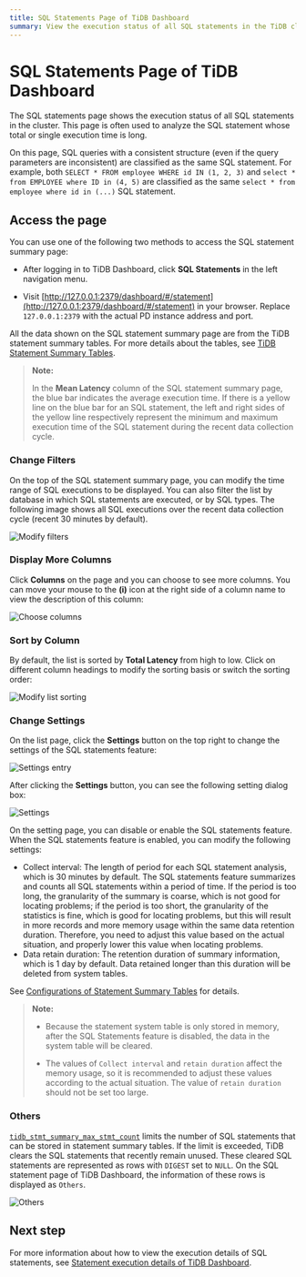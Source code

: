 ```yaml
---
title: SQL Statements Page of TiDB Dashboard
summary: View the execution status of all SQL statements in the TiDB cluster.
---
```


# SQL Statements Page of TiDB Dashboard

The SQL statements page shows the execution status of all SQL statements in the cluster. This page is often used to analyze the SQL statement whose total or single execution time is long.

On this page, SQL queries with a consistent structure (even if the query parameters are inconsistent) are classified as the same SQL statement. For example, both `SELECT * FROM employee WHERE id IN (1, 2, 3)` and `select * from EMPLOYEE where ID in (4, 5)` are classified as the same `select * from employee where id in (...)` SQL statement.

## Access the page

You can use one of the following two methods to access the SQL statement summary page:

* After logging in to TiDB Dashboard, click **SQL Statements** in the left navigation menu.

* Visit [http://127.0.0.1:2379/dashboard/#/statement](http://127.0.0.1:2379/dashboard/#/statement) in your browser. Replace `127.0.0.1:2379` with the actual PD instance address and port.

All the data shown on the SQL statement summary page are from the TiDB statement summary tables. For more details about the tables, see [TiDB Statement Summary Tables](/statement-summary-tables.md).

> **Note:**
>
> In the **Mean Latency** column of the SQL statement summary page, the blue bar indicates the average execution time. If there is a yellow line on the blue bar for an SQL statement, the left and right sides of the yellow line respectively represent the minimum and maximum execution time of the SQL statement during the recent data collection cycle.

### Change Filters

On the top of the SQL statement summary page, you can modify the time range of SQL executions to be displayed. You can also filter the list by database in which SQL statements are executed, or by SQL types. The following image shows all SQL executions over the recent data collection cycle (recent 30 minutes by default).

![Modify filters](https://download.pingcap.com/images/docs/dashboard/dashboard-statement-filter-options.png)

### Display More Columns

Click **Columns** on the page and you can choose to see more columns. You can move your mouse to the **(i)** icon at the right side of a column name to view the description of this column:

![Choose columns](https://download.pingcap.com/images/docs/dashboard/dashboard-statement-columns-selector.png)

### Sort by Column

By default, the list is sorted by **Total Latency** from high to low. Click on different column headings to modify the sorting basis or switch the sorting order:

![Modify list sorting](https://download.pingcap.com/images/docs/dashboard/dashboard-statement-change-order.png)

### Change Settings

On the list page, click the **Settings** button on the top right to change the settings of the SQL statements feature:

![Settings entry](https://download.pingcap.com/images/docs/dashboard/dashboard-statement-setting-entry.png)

After clicking the **Settings** button, you can see the following setting dialog box:

![Settings](https://download.pingcap.com/images/docs/dashboard/dashboard-statement-settings.png)

On the setting page, you can disable or enable the SQL statements feature. When the SQL statements feature is enabled, you can modify the following settings:

- Collect interval: The length of period for each SQL statement analysis, which is 30 minutes by default. The SQL statements feature summarizes and counts all SQL statements within a period of time. If the period is too long, the granularity of the summary is coarse, which is not good for locating problems; if the period is too short, the granularity of the statistics is fine, which is good for locating problems, but this will result in more records and more memory usage within the same data retention duration. Therefore, you need to adjust this value based on the actual situation, and properly lower this value when locating problems.
- Data retain duration: The retention duration of summary information, which is 1 day by default. Data retained longer than this duration will be deleted from system tables.

See [Configurations of Statement Summary Tables](/statement-summary-tables.md#parameter-configuration) for details.

> **Note:**
>
> + Because the statement system table is only stored in memory, after the SQL Statements feature is disabled, the data in the system table will be cleared.
>
> + The values of `Collect interval` and `retain duration` affect the memory usage, so it is recommended to adjust these values according to the actual situation. The value of `retain duration` should not be set too large.

### Others

[`tidb_stmt_summary_max_stmt_count`](/system-variables.md#tidb_stmt_summary_max_stmt_count-new-in-v40) limits the number of SQL statements that can be stored in statement summary tables. If the limit is exceeded, TiDB clears the SQL statements that recently remain unused. These cleared SQL statements are represented as rows with `DIGEST` set to `NULL`. On the SQL statement page of TiDB Dashboard, the information of these rows is displayed as `Others`.

![Others](https://download.pingcap.com/images/docs/dashboard/dashboard-statement-other-row.png)

## Next step

For more information about how to view the execution details of SQL statements, see [Statement execution details of TiDB Dashboard](/dashboard/dashboard-statement-details.md).
